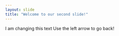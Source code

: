 ```yaml
---
layout: slide
title: "Welcome to our second slide!"
---
```

I am changing this text
Use the left arrow to go back!
